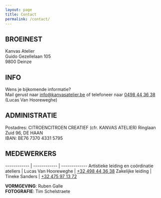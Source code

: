 ```yaml
---
layout: page
title: Contact
permalink: /contact/
---
```


## BROEINEST

Kanvas Atelier<br/>
Guido Gezellelaan 105<br />
9800 Deinze


## INFO

Wens je bijkomende informatie?<br/>
Mail gerust naar <a href="mailto:info@kanvasatelier.be">info@kanvasatelier.be</a> of telefoneer naar <a href="tel:0498443638">0498 44 36 38</a> (Lucas Van Hooreweghe)

## ADMINISTRATIE

Postadres: CITROENCITROEN CREATIEF (cfr. KANVAS ATELIER) Ringlaan Zuid 96, DE HAAN<br />
IBAN:  BE76 7370 4331 5795


## MEDEWERKERS

------------ | ------------ | ------------- 
Artistieke leiding en coördinatie ateliers | Lucas Van Hooreweghe | <a href="tel:+32498443638">+32 498 44 36 38</a>
Zakelijke leiding | Tineke Sanders  | <a href="tel:+32475971372">+32 475 97 13 72</a>


**VORMGEVING**: Ruben Galle<br />
**FOTOGRAFIE**:	Tim Schelstraete


